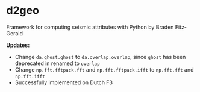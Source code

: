 # d2geo
Framework for computing seismic attributes with Python by Braden Fitz-Gerald

**Updates:**

* Change `da.ghost.ghost` to `da.overlap.overlap`, since `ghost` has been deprecated in renamed to `overlap`
* Change `np.fft.fftpack.fft` and `np.fft.fftpack.ifft` to `np.fft.fft` and `np.fft.ifft`
* Successfully implemented on Dutch F3
